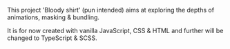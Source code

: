 This project 'Bloody shirt' (pun intended) aims at exploring the depths of animations, masking & bundling.

It is for now created with vanilla JavaScript, CSS & HTML and further will be changed to TypeScript & SCSS.




